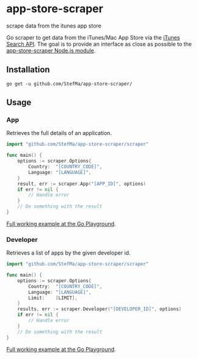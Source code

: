 # app-store-scraper
scrape data from the itunes app store

Go scraper to get data from the iTunes/Mac App Store via the [iTunes Search API](https://performance-partners.apple.com/search-api).
The goal is to provide an interface as close as possible to the [app-store-scraper Node.js module](https://github.com/facundoolano/app-store-scraper).

## Installation

```
go get -u github.com/StefMa/app-store-scraper/
```

## Usage

### App 
Retrieves the full details of an application.

```go
import "github.com/StefMa/app-store-scraper/scraper"

func main() {
	options := scraper.Options{
		Country:  "[COUNTRY_CODE]",
		Language: "[LANGUAGE]",
	}
	result, err := scraper.App("[APP_ID]", options)
	if err != nil {
		// Handle error
	}
	// Do something with the result
}
```

[Full working example at the Go Playground](https://go.dev/play/p/-v1uigDt_fu).

### Developer 
Retrieves a list of apps by the given developer id.

```go
import "github.com/StefMa/app-store-scraper/scraper"

func main() {
	options := scraper.Options{
		Country:  "[COUNTRY_CODE]",
		Language: "[LANGUAGE]",
		Limit:    [LIMIT],
	}
	results, err := scraper.Developer("[DEVELOPER_ID]", options)
	if err != nil {
		// Handle error
	}
	// Do something with the result
}
```

[Full working example at the Go Playground](https://go.dev/play/p/HNtxOYEq6N8).
